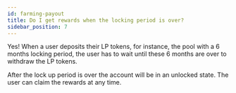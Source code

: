 ```yaml
---
id: farming-payout
title: Do I get rewards when the locking period is over?
sidebar_position: 7
---
```


Yes! When a user deposits their LP tokens, for instance, the pool with a 6 months locking period, the user has to wait until these 6 months are over to withdraw the LP tokens.

After the lock up period is over the account will be in an unlocked state. The user can claim the rewards at any time. 
